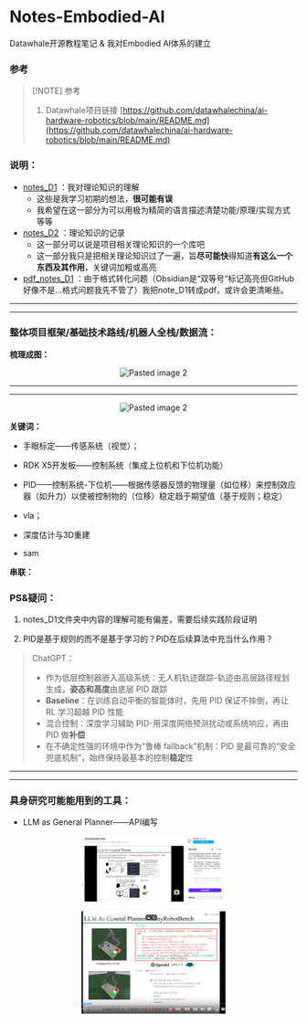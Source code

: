 # Notes-Embodied-AI
Datawhale开源教程笔记 &amp; 我对Embodied AI体系的建立

### 参考
> [!NOTE] 参考
> 1. Datawhale项目链接
> [https://github.com/datawhalechina/ai-hardware-robotics/blob/main/README.md](https://github.com/datawhalechina/ai-hardware-robotics/blob/main/README.md)

### 说明：
-  [notes_D1](notes_D1) ：我对理论知识的理解
	- 这些是我学习初期的想法，**很可能有误**
	- 我希望在这一部分为可以用极为精简的语言描述清楚功能/原理/实现方式等等
-  [notes_D2](notes_D2) ：理论知识的记录
	- 这一部分可以说是项目相关理论知识的一个库吧
	- 这一部分我只是把相关理论知识过了一遍，旨**尽可能快**得知道**有这么一个东西及其作用**，关键词加粗或高亮
-  [pdf_notes_D1](pdf_notes_D1) ：由于格式转化问题（Obsidian是“双等号“标记高亮但GitHub好像不是...格式问题我先不管了）我把note_D1转成pdf，或许会更清晰些。

---
---

### 整体项目框架/基础技术路线/机器人全栈/数据流：

**梳理成图：**


<p align="center">
  <img src="images/Pasted%20image%20ba4a5c1611ece3c20c24930cb74de26.png" alt="Pasted image 2" width="90%" />
</p>

---
---


<p align="center">
  <img src="images/Pasted%20image%201567bf18baac63d3bcab328a559930f.png" alt="Pasted image 2" width="50%" />
</p>


**关键词：**
- 手眼标定——传感系统（视觉）；
- RDK X5开发板——控制系统（集成上位机和下位机功能）
- PID——控制系统-下位机——根据传感器反馈的物理量（如位移）来控制效应器（如升力）以使被控制物的（位移）稳定趋于期望值（基于规则；稳定）

- vla；
- 深度估计与3D重建
- sam

**串联：**

### PS&疑问：

1. notes_D1文件夹中内容的理解可能有偏差，需要后续实践阶段证明

2. PID是基于规则的而不是基于学习的？PID在后续算法中充当什么作用？
> ChatGPT：
> - 作为低层控制器嵌入高级系统：无人机轨迹跟踪-轨迹由高层路径规划生成，**姿态和高度**由底层 PID 跟踪
> - **Baseline**：在训练自动平衡的智能体时，先用 PID 保证不摔倒，再让 RL 学习超越 PID 性能
> - 混合控制：深度学习辅助 PID-用深度网络预测扰动或系统响应，再由 PID 做**补偿**
> - 在不确定性强的环境中作为“鲁棒 fallback”机制：PID 是最可靠的“安全兜底机制”，始终保持最基本的控制**稳定**性

---
---

### 具身研究可能能用到的工具：
- LLM as General Planner——API编写

<p align="center">
  <img src="images/Pasted%20image%2020250717140829.png" alt="Pasted image 1" width="50%" />
</p>

<p align="center">
  <img src="images/Pasted%20image%2020250717141147.png" alt="Pasted image 2" width="50%" />
</p>




